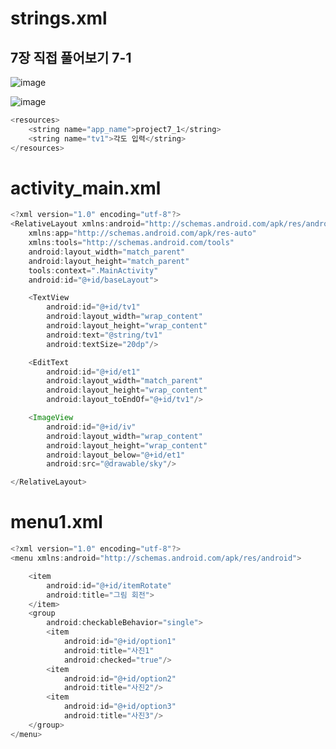 # **strings.xml**
## 7장 직접 풀어보기 7-1

![image](https://user-images.githubusercontent.com/79977182/137050450-42014838-a04e-49b6-805f-9fa1e00bf1ec.png)

![image](https://user-images.githubusercontent.com/79977182/137050638-f97d3a97-91a1-4ce0-9ecf-1f1ed9c497cb.png)

```java
<resources>
    <string name="app_name">project7_1</string>
    <string name="tv1">각도 입력</string>
</resources>
```

# **activity_main.xml**

```java
<?xml version="1.0" encoding="utf-8"?>
<RelativeLayout xmlns:android="http://schemas.android.com/apk/res/android"
    xmlns:app="http://schemas.android.com/apk/res-auto"
    xmlns:tools="http://schemas.android.com/tools"
    android:layout_width="match_parent"
    android:layout_height="match_parent"
    tools:context=".MainActivity"
    android:id="@+id/baseLayout">

    <TextView
        android:id="@+id/tv1"
        android:layout_width="wrap_content"
        android:layout_height="wrap_content"
        android:text="@string/tv1"
        android:textSize="20dp"/>

    <EditText
        android:id="@+id/et1"
        android:layout_width="match_parent"
        android:layout_height="wrap_content"
        android:layout_toEndOf="@+id/tv1"/>

    <ImageView
        android:id="@+id/iv"
        android:layout_width="wrap_content"
        android:layout_height="wrap_content"
        android:layout_below="@+id/et1"
        android:src="@drawable/sky"/>

</RelativeLayout>
```

# **menu1.xml**

```java
<?xml version="1.0" encoding="utf-8"?>
<menu xmlns:android="http://schemas.android.com/apk/res/android">

    <item
        android:id="@+id/itemRotate"
        android:title="그림 회전">
    </item>
    <group
        android:checkableBehavior="single">
        <item
            android:id="@+id/option1"
            android:title="사진1"
            android:checked="true"/>
        <item
            android:id="@+id/option2"
            android:title="사진2"/>
        <item
            android:id="@+id/option3"
            android:title="사진3"/>
    </group>
</menu>
```